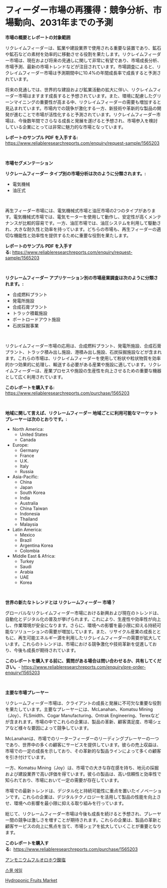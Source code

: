 <p><h1>フィーダー市場の再獲得：競争分析、市場動向、2031年までの予測</h1></p><p><strong>市場の概要とレポートの対象範囲</strong></p>
<p><p>リクレイムフィーダーは、鉱業や建設業界で使用される重要な装置であり、鉱石や鉱石などの素材を効率的に移動させる役割を果たします。リクレイムフィーダー市場は、現在および将来の見通しに関して非常に有望であり、市場成長分析、市場予測、最新の市場トレンドなどが注目されています。市場調査によると、リクレイムフィーダー市場は予測期間中に10.4%の年間成長率で成長すると予測されています。</p><p>将来の見通しでは、世界的な建設および鉱業活動の拡大に伴い、リクレイムフィーダー市場はますます成長すると予想されています。また、環境に配慮したグリーンマイニングの重要性が高まる中、リクレイムフィーダーの需要も増加すると見込まれています。市場内での競争が激化する一方、新技術や革新的な製品の開発が進むことで市場が活性化すると予測されています。リクレイムフィーダー市場は、今後数年間でさらなる成長と発展を遂げると予想され、市場参入を検討している企業にとっては非常に魅力的な市場となっています。</p></p>
<p><strong>レポートのサンプル PDF を入手する:</strong> <a href="https://www.reliableresearchreports.com/enquiry/request-sample/1565203">https://www.reliableresearchreports.com/enquiry/request-sample/1565203</a></p>
<p>&nbsp;</p>
<p><strong>市場セグメンテーション</strong></p>
<p><strong>リクレームフィーダー タイプ別の市場分析は次のように分類されます。:</strong></p>
<p><ul><li>電気機械</li><li>油圧式</li></ul></p>
<p>&nbsp;</p>
<p><p>再生フィーダー市場には、電気機械式市場と油圧市場の2つのタイプがあります。電気機械式市場では、電気モーターを使用して動作し、安定性が高くメンテナンスが比較的容易です。一方、油圧市場では、油圧システムを利用して駆動され、大きな耐久性と効率を持っています。どちらの市場も、再生フィーダーの適切な機能性と効率性を提供するために重要な役割を果たします。</p></p>
<p><strong>レポートのサンプル PDF を入手する:</strong>&nbsp;<a href="https://www.reliableresearchreports.com/enquiry/request-sample/1565203">https://www.reliableresearchreports.com/enquiry/request-sample/1565203</a></p>
<p>&nbsp;</p>
<p><strong> リクレームフィーダー アプリケーション別の市場産業調査は次のように分類されます。:</strong></p>
<p><ul><li>合成燃料プラント</li><li>発電所施設</li><li>合成石膏プラント</li><li>トラック積載施設</li><li>ポートロードアウト施設</li><li>石炭採掘事業</li></ul></p>
<p>&nbsp;</p>
<p><p>リクレイムフィーダー市場の応用は、合成燃料プラント、発電所施設、合成石膏プラント、トラック積み出し施設、港積み出し施設、石炭採掘施設などが含まれます。これらの市場は、リクレイムフィーダーを使用して粉状や粒状物質を効率的かつ効果的に処理し、輸送する必要がある産業や施設に適しています。リクレイムフィーダーは、産業プロセスや施設の生産性を向上させるための重要な機器として広く利用されています。</p></p>
<p><strong>このレポートを購入する:</strong>&nbsp; <a href="https://www.reliableresearchreports.com/purchase/1565203">https://www.reliableresearchreports.com/purchase/1565203</a></p>
<p>&nbsp;</p>
<p><strong>地域に関して言えば、リクレームフィーダー 地域ごとに利用可能なマーケットプレーヤーは次のとおりです。:</strong></p>
<p><ul>
    <li>
        North America:
        <ul>
            <li>United States</li>
            <li>Canada</li>
        </ul>
    </li>
    <li>
        Europe:
        <ul>
            <li>Germany</li>
            <li>France</li>
            <li>U.K.</li>
            <li>Italy</li>
            <li>Russia</li>
        </ul>
    </li>
    <li>
        Asia-Pacific:
        <ul>
            <li>China</li>
            <li>Japan</li>
            <li>South Korea</li>
            <li>India</li>
            <li>Australia</li>
            <li>China Taiwan</li>
            <li>Indonesia</li>
            <li>Thailand</li>
            <li>Malaysia</li>
        </ul>
    </li>
    <li>
        Latin America:
        <ul>
            <li>Mexico</li>
            <li>Brazil</li>
            <li>Argentina Korea</li>
            <li>Colombia</li>
        </ul>
    </li>
    <li>
        Middle East & Africa:
        <ul>
            <li>Turkey</li>
            <li>Saudi</li>
            <li>Arabia</li>
            <li>UAE</li>
            <li>Korea</li>
        </ul>
    </li>
    </ul></p>
<p>&nbsp;</p>
<p><strong>世界の新たなトレンドとは リクレームフィーダー 市場？</strong></p>
<p><p>グローバルなリクレイムフィーダー市場における新興および現在のトレンドは、自動化とデジタル化の普及が挙げられます。これにより、生産性や効率性が向上し、作業環境が安全になります。さらに、環境への影響を最小限に抑える持続可能なソリューションの需要が増加しています。また、リサイクル産業の成長とともに、再生可能エネルギー源を利用したリクレイムフィーダーの需要が拡大しています。これらのトレンドは、市場における競争激化や技術革新を促進しており、今後も成長が期待されています。</p></p>
<p><strong>このレポートを購入する前に、質問がある場合は問い合わせるか、共有してください。</strong>- <a href="https://www.reliableresearchreports.com/enquiry/pre-order-enquiry/1565203">https://www.reliableresearchreports.com/enquiry/pre-order-enquiry/1565203</a></p>
<p>&nbsp;</p>
<p><strong>主要な市場プレーヤー</strong></p>
<p><p>リクレームフィーダー市場は、クライアントの成長と発展に不可欠な重要な役割を果たしています。主要なプレーヤーには、McLanahan、Komatsu Mining（Joy）、FLSmidth、Cogar Manufacturing、Ontrak Engineering、Terexなどが含まれます。市場の中でこれらの企業は、製品の革新、顧客満足度、市場シェアなど様々な要因によって競争しています。</p><p>McLanahanは、市場でのリーターフィーダーのリーディングプレーヤーの一つであり、世界中の多くの顧客にサービスを提供しています。彼らの売上収益は、市場での一定の成長を示しており、その革新的な製品ラインによって多くの顧客を引き付けています。</p><p>一方、Komatsu Mining（Joy）は、市場での大きな存在感を持ち、地元の採掘および建設業界で高い評価を得ています。彼らの製品は、高い信頼性と効率性で知られており、市場において一定の需要が存在しています。</p><p>市場での最新トレンドは、デジタル化と持続可能性に重点を置いたイノベーションです。これらの企業は、デジタルテクノロジーを活用して製品の性能を向上させ、環境への影響を最小限に抑える取り組みを行っています。</p><p>総じて、リクレームフィーダー市場は今後も成長を続けると予想され、プレーヤー間の競争は激しさを増すことが期待されます。これらの企業は、製品の革新と顧客サービスの向上に焦点を当て、市場シェアを拡大していくことが重要となります。</p></p>
<p><strong>このレポートを購入する:</strong>&nbsp;&nbsp;<a href="https://www.reliableresearchreports.com/purchase/1565203">https://www.reliableresearchreports.com/purchase/1565203</a></p>
<p><p><a href="https://medium.com/@deonboer2023/%E3%82%A2%E3%83%B3%E3%83%A2%E3%83%8B%E3%82%A6%E3%83%A0%E3%83%95%E3%83%AB%E3%82%AA%E3%83%AD%E3%83%9C%E3%83%AC%E3%83%BC%E3%83%88%E5%B8%82%E5%A0%B4-%E5%B8%82%E5%A0%B4%E3%82%B7%E3%82%A7%E3%82%A2-%E5%B8%82%E5%A0%B4%E3%83%88%E3%83%AC%E3%83%B3%E3%83%89-%E3%81%8A%E3%82%88%E3%81%B3%E5%B0%86%E6%9D%A5%E3%81%AE%E6%88%90%E9%95%B7%E3%82%92%E6%8E%A2%E3%82%8B-4338b7edc1d5">アンモニウムフルオロホウ酸塩</a></p><p><a href="https://github.com/fernandotryO5lson96765/Market-Research-Report-List-1/blob/main/75049364934.md">스몰 에일</a></p><p><a href="https://three-jumbo-f6d.notion.site/Hydroponic-Fruits-Market-Size-Focuses-on-Market-Dynamics-In-Depth-Analysis-and-Future-Projections-o-566cc21968d14ab3b6f7314064b84bec">Hydroponic Fruits Market</a></p></p>